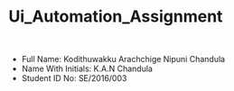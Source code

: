 # Ui_Automation_Assignment
<br>
<ul>
  <li>Full Name: Kodithuwakku Arachchige Nipuni Chandula</li>
  <li>Name With Initials: K.A.N Chandula</li>
  <li>Student ID No: SE/2016/003</li>
</ul>

